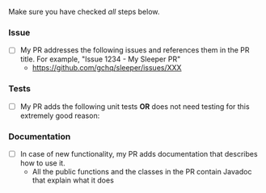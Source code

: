 Make sure you have checked _all_ steps below.

### Issue

- [ ] My PR addresses the following issues and references them in the PR title. For example, "Issue 1234 - My Sleeper
  PR"
    - https://github.com/gchq/sleeper/issues/XXX

### Tests

- [ ] My PR adds the following unit tests __OR__ does not need testing for this extremely good reason:

### Documentation

- [ ] In case of new functionality, my PR adds documentation that describes how to use it.
    - All the public functions and the classes in the PR contain Javadoc that explain what it does
